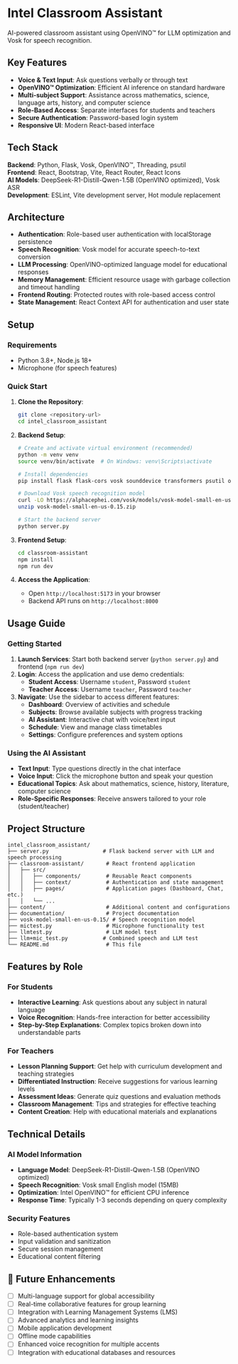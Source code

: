 # Intel Classroom Assistant

AI-powered classroom assistant using OpenVINO™ for LLM optimization and Vosk for speech recognition.

## Key Features

- **Voice & Text Input**: Ask questions verbally or through text
- **OpenVINO™ Optimization**: Efficient AI inference on standard hardware
- **Multi-subject Support**: Assistance across mathematics, science, language arts, history, and computer science
- **Role-Based Access**: Separate interfaces for students and teachers
- **Secure Authentication**: Password-based login system
- **Responsive UI**: Modern React-based interface

## Tech Stack

**Backend**: Python, Flask, Vosk, OpenVINO™, Threading, psutil  
**Frontend**: React, Bootstrap, Vite, React Router, React Icons  
**AI Models**: DeepSeek-R1-Distill-Qwen-1.5B (OpenVINO optimized), Vosk ASR  
**Development**: ESLint, Vite development server, Hot module replacement

## Architecture

- **Authentication**: Role-based user authentication with localStorage persistence
- **Speech Recognition**: Vosk model for accurate speech-to-text conversion
- **LLM Processing**: OpenVINO-optimized language model for educational responses
- **Memory Management**: Efficient resource usage with garbage collection and timeout handling
- **Frontend Routing**: Protected routes with role-based access control
- **State Management**: React Context API for authentication and user state

## Setup

### Requirements
- Python 3.8+, Node.js 18+
- Microphone (for speech features)

### Quick Start

1. **Clone the Repository**:
   ```bash
   git clone <repository-url>
   cd intel_classroom_assistant
   ```

2. **Backend Setup**:
   ```bash
   # Create and activate virtual environment (recommended)
   python -m venv venv
   source venv/bin/activate  # On Windows: venv\Scripts\activate
   
   # Install dependencies
   pip install flask flask-cors vosk sounddevice transformers psutil optimum[openvino]
   
   # Download Vosk speech recognition model
   curl -LO https://alphacephei.com/vosk/models/vosk-model-small-en-us-0.15.zip
   unzip vosk-model-small-en-us-0.15.zip
   
   # Start the backend server
   python server.py
   ```

3. **Frontend Setup**:
   ```bash
   cd classroom-assistant
   npm install
   npm run dev
   ```

4. **Access the Application**:
   - Open `http://localhost:5173` in your browser
   - Backend API runs on `http://localhost:8000`

## Usage Guide

### Getting Started
1. **Launch Services**: Start both backend server (`python server.py`) and frontend (`npm run dev`)
2. **Login**: Access the application and use demo credentials:
   - **Student Access**: Username `student`, Password `student`
   - **Teacher Access**: Username `teacher`, Password `teacher`
3. **Navigate**: Use the sidebar to access different features:
   - **Dashboard**: Overview of activities and schedule
   - **Subjects**: Browse available subjects with progress tracking
   - **AI Assistant**: Interactive chat with voice/text input
   - **Schedule**: View and manage class timetables
   - **Settings**: Configure preferences and system options

### Using the AI Assistant
- **Text Input**: Type questions directly in the chat interface
- **Voice Input**: Click the microphone button and speak your question
- **Educational Topics**: Ask about mathematics, science, history, literature, computer science
- **Role-Specific Responses**: Receive answers tailored to your role (student/teacher)

## Project Structure

```
intel_classroom_assistant/
├── server.py                 # Flask backend server with LLM and speech processing
├── classroom-assistant/       # React frontend application
│   ├── src/
│   │   ├── components/        # Reusable React components
│   │   ├── context/           # Authentication and state management
│   │   ├── pages/             # Application pages (Dashboard, Chat, etc.)
│   │   └── ...
├── content/                   # Additional content and configurations
├── documentation/             # Project documentation
├── vosk-model-small-en-us-0.15/ # Speech recognition model
├── mictest.py                 # Microphone functionality test
├── llmtest.py                 # LLM model test
├── llm+mic_test.py           # Combined speech and LLM test
└── README.md                  # This file
```

## Features by Role

### For Students
- **Interactive Learning**: Ask questions about any subject in natural language
- **Voice Recognition**: Hands-free interaction for better accessibility
- **Step-by-Step Explanations**: Complex topics broken down into understandable parts

### For Teachers
- **Lesson Planning Support**: Get help with curriculum development and teaching strategies
- **Differentiated Instruction**: Receive suggestions for various learning levels
- **Assessment Ideas**: Generate quiz questions and evaluation methods
- **Classroom Management**: Tips and strategies for effective teaching
- **Content Creation**: Help with educational materials and explanations

## Technical Details

### AI Model Information
- **Language Model**: DeepSeek-R1-Distill-Qwen-1.5B (OpenVINO optimized)
- **Speech Recognition**: Vosk small English model (15MB)
- **Optimization**: Intel OpenVINO™ for efficient CPU inference
- **Response Time**: Typically 1-3 seconds depending on query complexity

### Security Features
- Role-based authentication system
- Input validation and sanitization
- Secure session management
- Educational content filtering

## 🚧 Future Enhancements

- [ ] Multi-language support for global accessibility
- [ ] Real-time collaborative features for group learning
- [ ] Integration with Learning Management Systems (LMS)
- [ ] Advanced analytics and learning insights
- [ ] Mobile application development
- [ ] Offline mode capabilities
- [ ] Enhanced voice recognition for multiple accents
- [ ] Integration with educational databases and resources
